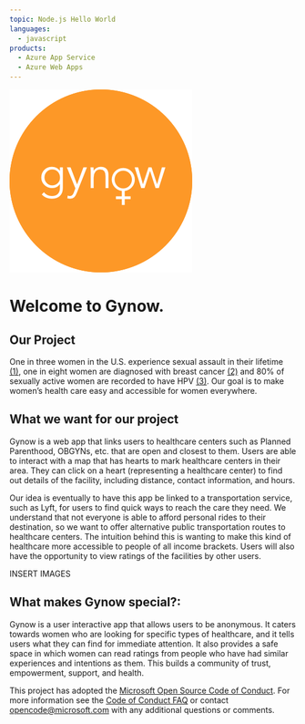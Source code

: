 ```yaml
---
topic: Node.js Hello World
languages:
  - javascript
products:
  - Azure App Service
  - Azure Web Apps
---
```


![logo](/images/gynow_logo.png)

# Welcome to Gynow.

## Our Project
One in three women in the U.S. experience sexual assault in their lifetime [(1)](https://www.nsvrc.org/statistics), one in eight women are diagnosed with breast cancer [(2)](https://ww5.komen.org/Breastcancer/Understandingrisk.html) and 80% of sexually active women are recorded to have HPV [(3)](https://my.clevelandclinic.org/health/diseases/11901-hpv-human-papilloma-virus). Our goal is to make women’s health care easy and accessible for women everywhere.

## What we want for our project
Gynow is a web app that links users to healthcare centers such as Planned Parenthood, OBGYNs, etc. that are open and closest to them. Users are able to interact with a map that has hearts to mark healthcare centers in their area. They can click on a heart (representing a healthcare center) to find out details of the facility, including distance, contact information, and hours.

Our idea is eventually to have this app be linked to a transportation service, such as Lyft, for users to find quick ways to reach the care they need. We understand that not everyone is able to afford personal rides to their destination, so we want to offer alternative public transportation routes to healthcare centers. The intuition behind this is wanting to make this kind of healthcare more accessible to people of all income brackets. Users will also have the opportunity to view ratings of the facilities by other users.

INSERT IMAGES

## What makes Gynow special?:
Gynow is a user interactive app that allows users to be anonymous. It caters towards women who are looking for specific types of healthcare, and it tells users what they can find for immediate attention. It also provides a safe space in which women can read ratings from people who have had similar experiences and intentions as them. This builds a community of trust, empowerment, support, and health.


This project has adopted the [Microsoft Open Source Code of Conduct](https://opensource.microsoft.com/codeofconduct/). For more information see the [Code of Conduct FAQ](https://opensource.microsoft.com/codeofconduct/faq/) or contact [opencode@microsoft.com](mailto:opencode@microsoft.com) with any additional questions or comments.
